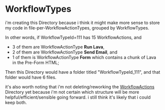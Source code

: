 # WorkflowTypes
i'm creating this Directory because i think it might make more sense to store my code in file-per-WorkflowActionTypes, grouped by WorkflowTypes.

In other words, if WorkflowTypeId=111 has 15 WorkflowActions, and
- 3 of them are WorkflowActionType **Run Lava**,
- 2 of them are WorkflowActionType **Send Email**, and
- 1 of them is WorkflowActionType **Form** which contains a chunk of Lava in the Pre-Form HTML;

Then this Directory would have a folder titled "WorkflowTypeId_111", and that folder would have 6 files.

it's also worth noting that i'm not deleting/reworking the [WorkflowActions](../WorkflowActions/) Directory yet because i'm not certain which structure will be more helpful/efficient/sensible going forward. i still think it's likely that i could keep both.

